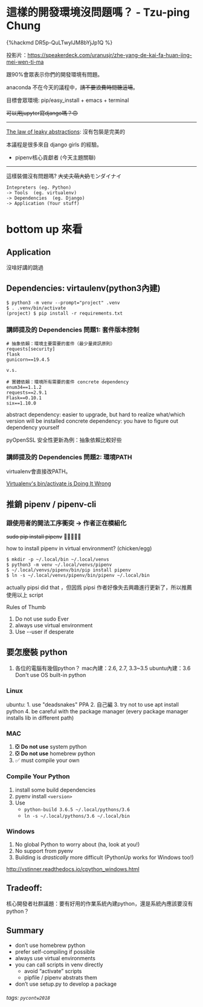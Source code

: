 # 這樣的開發環境沒問題嗎？ - Tzu-ping Chung

{%hackmd DR5p-QuLTwylJM8bYjJp1Q %}

投影片：https://speakerdeck.com/uranusjr/zhe-yang-de-kai-fa-huan-jing-mei-wen-ti-ma

跟90%會眾表示你們的開發環境有問題。

anaconda 不在今天的議程中，~~請不要浪費時間聽這場~~。

目標會眾環境: pip/easy_install + emacs + terminal

~~可以用jupyter寫django嗎？🙃~~

---

[The law of leaky abstractions](https://www.joelonsoftware.com/2002/11/11/the-law-of-leaky-abstractions/): 沒有包裝是完美的


本議程是很多來自 django girls 的經驗。

- pipenv核心貢獻者 (今天主題關聯)

---

這樣裝備沒有問題嗎? ~~大丈夫萌大奶~~モンダイナイ

```
Intepreters (eg. Python)
-> Tools  (eg. virtualenv)
-> Dependencies  (eg. Django)
-> Application (Your stuff)
```

# bottom up 來看

## Application

沒啥好講的跳過

## Dependencies: virtaulenv(python3內建)

```shell
$ python3 -m venv --prompt="project" .venv
$ . .venv/bin/activate
(project) $ pip install -r requirements.txt
```

### 講師提及的 Dependencies 問題1: 套件版本控制
```
# 抽象依賴：環境主要需要的套件（最少量資訊原則）
requests[security]
flask
gunicorn==19.4.5

v.s.

# 實體依賴：環境所有需要的套件 concrete dependency
enum34==1.1.2
requests==2.9.1
Flask==0.10.1
six==1.10.0
```

abstract dependency: easier to upgrade, but hard to realize what/which version will be installed
concrete dependency: you have to figure out dependency yourself

pyOpenSSL 安全性更新為例：抽象依賴比較好些


### 講師提及的 Dependencies 問題2: 環境PATH
virtualenv會直接改PATH。

[Virtualenv's bin/activate is Doing It Wrong](https://gist.github.com/datagrok/2199506)


## 推銷 pipenv / pipenv-cli

### 跟使用者的開法工序衝突 -> 作者正在模組化

~~sudo pip install pipenv~~ 🤔🤔🤔🤔🤔

how to install pipenv in virtual environment? (chicken/egg)
```shell
$ mkdir -p ~/.local/bin ~/.local/venvs
$ python3 -m venv ~/.local/venvs/pipenv
$ ~/.local/venvs/pipenv/bin/pip install pipenv
$ ln -s ~/.local/venvs/pipenv/bin/pipenv ~/.local/bin
```
actually pipsi did that ，但因爲 pipsi 作者好像失去興趣進行更新了，所以推薦使用以上 script

Rules of Thumb
1. Do not use sudo Ever
2. always use virtual environment
3. Use --user if desperate


## 要怎麼裝 python

1. 各位的電腦有幾個python？
mac內建：2.6, 2.7, 3.3~3.5
ubuntu內建：3.6
Don't use OS built-in python


### Linux
ubuntu:
    1. use "deadsnakes" PPA
    2. 自己編
    3. try not to use apt install python
    4. be careful with the package manager (every package manager installs lib in different path)

### MAC
1. ❎ **Do not use** system python 
2. ❎ **Do not use** homebrew python
3. ✅ must compile your own

### Compile Your Python
1. install some build dependencies
2. pyenv install `<version>`
3. Use 
    - `python-build 3.6.5 ~/.local/pythons/3.6`
    - `ln -s ~/.local/pythons/3.6 ~/.local/bin`


### Windows
1. No global Python to worry about (ha, look at you!)
2. No support from pyenv
3. Building is *drastically* more difficult
(PythonUp works for Windows too!)

http://vstinner.readthedocs.io/cpython_windows.html

## Tradeoff:
核心開發者社群議題：要有好用的作業系統內建python，還是系統內應該要沒有python？


## Summary
* don’t use homebrew python
* prefer self-compiling if possible
* always use virtual environments
* you can call scripts in venv directly
    * avoid “activate” scripts
    * pipfile / pipenv abstrats them
* don’t use setup.py to develop a package

###### tags: `pycontw2018`
